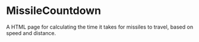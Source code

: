# MissileCountdown

A HTML page for calculating the time it takes for missiles to travel, based on speed and distance.
